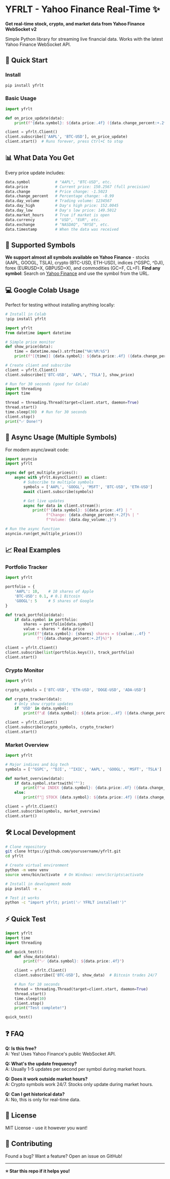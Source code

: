 # YFRLT - Yahoo Finance Real-Time ✨

**Get real-time stock, crypto, and market data from Yahoo Finance WebSocket v2**

Simple Python library for streaming live financial data. Works with the latest Yahoo Finance WebSocket API.


## 🚀 Quick Start

### Install

```bash
pip install yfrlt
```

### Basic Usage

```python
import yfrlt

def on_price_update(data):
    print(f"{data.symbol}: ${data.price:.4f} ({data.change_percent:+.2f}%)")

client = yfrlt.Client()
client.subscribe(['AAPL', 'BTC-USD'], on_price_update)
client.start()  # Runs forever, press Ctrl+C to stop
```

## 📊 What Data You Get

Every price update includes:

```python
data.symbol           # "AAPL", "BTC-USD", etc.
data.price            # Current price: 150.2567 (full precision)
data.change           # Price change: -1.5023
data.change_percent   # Percentage change: -0.99
data.day_volume       # Trading volume: 1234567
data.day_high         # Day's high price: 152.0045
data.day_low          # Day's low price: 149.5012
data.market_hours     # True if market is open
data.currency         # "USD", "EUR", etc.
data.exchange         # "NASDAQ", "NYSE", etc.
data.timestamp        # When the data was received
```

## 🔗 Supported Symbols

**We support almost all symbols available on Yahoo Finance** - stocks (AAPL, GOOGL, TSLA), crypto (BTC-USD, ETH-USD), indices (^GSPC, ^DJI), forex (EURUSD=X, GBPUSD=X), and commodities (GC=F, CL=F). **Find any symbol**: Search on [Yahoo Finance](https://finance.yahoo.com) and use the symbol from the URL.

## 💻 Google Colab Usage

Perfect for testing without installing anything locally:

```python
# Install in Colab
!pip install yfrlt

import yfrlt
from datetime import datetime

# Simple price monitor
def show_price(data):
    time = datetime.now().strftime("%H:%M:%S")
    print(f"[{time}] {data.symbol}: ${data.price:.4f} ({data.change_percent:+.2f}%)")

# Create client and subscribe
client = yfrlt.Client()
client.subscribe(['BTC-USD', 'AAPL', 'TSLA'], show_price)

# Run for 30 seconds (good for Colab)
import threading
import time

thread = threading.Thread(target=client.start, daemon=True)
thread.start()
time.sleep(30)  # Run for 30 seconds
client.stop()
print("✅ Done!")
```

## 🔄 Async Usage (Multiple Symbols)

For modern async/await code:

```python
import asyncio
import yfrlt

async def get_multiple_prices():
    async with yfrlt.AsyncClient() as client:
        # Subscribe to multiple symbols
        symbols = ['AAPL', 'GOOGL', 'MSFT', 'BTC-USD', 'ETH-USD']
        await client.subscribe(symbols)

        # Get live updates
        async for data in client.stream():
            print(f"{data.symbol}: ${data.price:.4f} | "
                  f"Change: {data.change_percent:+.2f}% | "
                  f"Volume: {data.day_volume:,}")

# Run the async function
asyncio.run(get_multiple_prices())
```

## 📈 Real Examples

### Portfolio Tracker

```python
import yfrlt

portfolio = {
    'AAPL': 10,    # 10 shares of Apple
    'BTC-USD': 0.1, # 0.1 Bitcoin
    'GOOGL': 5     # 5 shares of Google
}

def track_portfolio(data):
    if data.symbol in portfolio:
        shares = portfolio[data.symbol]
        value = shares * data.price
        print(f"{data.symbol}: {shares} shares = ${value:,.4f} "
              f"({data.change_percent:+.2f}%)")

client = yfrlt.Client()
client.subscribe(list(portfolio.keys()), track_portfolio)
client.start()
```

### Crypto Monitor

```python
import yfrlt

crypto_symbols = ['BTC-USD', 'ETH-USD', 'DOGE-USD', 'ADA-USD']

def crypto_tracker(data):
    # Only show crypto updates
    if 'USD' in data.symbol:
        print(f"💰 {data.symbol}: ${data.price:,.4f} ({data.change_percent:+.2f}%)")

client = yfrlt.Client()
client.subscribe(crypto_symbols, crypto_tracker)
client.start()
```

### Market Overview

```python
import yfrlt

# Major indices and big tech
symbols = ['^GSPC', '^DJI', '^IXIC', 'AAPL', 'GOOGL', 'MSFT', 'TSLA']

def market_overview(data):
    if data.symbol.startswith('^'):
        print(f"📊 INDEX {data.symbol}: {data.price:.4f} ({data.change_percent:+.2f}%)")
    else:
        print(f"🏢 STOCK {data.symbol}: ${data.price:.4f} ({data.change_percent:+.2f}%)")

client = yfrlt.Client()
client.subscribe(symbols, market_overview)
client.start()
```

## 🛠️ Local Development

```bash
# Clone repository
git clone https://github.com/yourusername/yfrlt.git
cd yfrlt

# Create virtual environment
python -m venv venv
source venv/bin/activate  # On Windows: venv\Scripts\activate

# Install in development mode
pip install -e .

# Test it works
python -c "import yfrlt; print('✅ YFRLT installed!')"
```

## ⚡ Quick Test

```python
import yfrlt
import time
import threading

def quick_test():
    def show_data(data):
        print(f"✅ {data.symbol}: ${data.price:.4f}")

    client = yfrlt.Client()
    client.subscribe(['BTC-USD'], show_data)  # Bitcoin trades 24/7

    # Run for 10 seconds
    thread = threading.Thread(target=client.start, daemon=True)
    thread.start()
    time.sleep(10)
    client.stop()
    print("Test complete!")

quick_test()
```

## ❓ FAQ

**Q: Is this free?**  
A: Yes! Uses Yahoo Finance's public WebSocket API.

**Q: What's the update frequency?**  
A: Usually 1-5 updates per second per symbol during market hours.

**Q: Does it work outside market hours?**  
A: Crypto symbols work 24/7. Stocks only update during market hours.

**Q: Can I get historical data?**  
A: No, this is only for real-time data.

## 📜 License

MIT License - use it however you want!

## 🤝 Contributing

Found a bug? Want a feature? Open an issue on GitHub!

---

**⭐ Star this repo if it helps you!**
